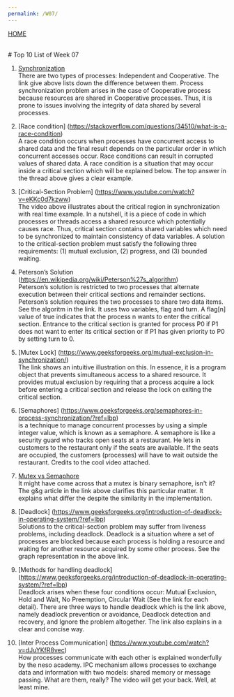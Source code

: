 ```yaml
---
permalink: /W07/
---
```

[HOME](../)

<br>
# Top 10 List of Week 07

1. [Synchronization](https://courses.cs.washington.edu/courses/cse451/99wi/Lectures/5-synchronization/sld002.htm)<br>
There are two types of processes: Independent and Cooperative. The link give above lists down the difference between them. Process synchronization problem arises in the case of Cooperative process because resources are shared in Cooperative processes. Thus, it is prone to issues involving the integrity of data shared by several processes.

2. [Race condition] (https://stackoverflow.com/questions/34510/what-is-a-race-condition)<br>
A race condition occurs when processes have concurrent access to shared data and the final result depends on the particular order in which concurrent accesses occur. Race conditions can result in corrupted values of shared data. A race condition is a situation that may occur inside a critical section which will be explained below. The top answer in the thread above gives a clear example.

3. [Critical-Section Problem] (https://www.youtube.com/watch?v=eKKc0d7kzww)<br>
The video above illustrates about the critical region in synchronization with real time example. In a nutshell, it is a piece of code in which processes or threads access a shared resource which potentially causes race. Thus, critical section contains shared variables which need to be synchronized to maintain consistency of data variables. A solution to the critical-section problem must satisfy the following three requirements: (1) mutual exclusion, (2) progress, and (3) bounded waiting.

4. Peterson’s Solution (https://en.wikipedia.org/wiki/Peterson%27s_algorithm)<br>
Peterson’s solution is restricted to two processes that alternate execution between their critical sections and remainder sections. Peterson’s solution requires the two processes to share two data items.
See the algoritm in the link. It uses two variables, flag and turn. A flag[n] value of true indicates that the process n wants to enter the critical section. Entrance to the critical section is granted for process P0 if P1 does not want to enter its critical section or if P1 has given priority to P0 by setting turn to 0.

5. [Mutex Lock] (https://www.geeksforgeeks.org/mutual-exclusion-in-synchronization/)<br>
The link shows an intuitive illustration on this. In essence, it is a program object that prevents simultaneous access to a shared resource. It provides mutual exclusion by requiring that a process acquire a lock before entering a critical section and release the lock on exiting the critical section.

6. [Semaphores] (https://www.geeksforgeeks.org/semaphores-in-process-synchronization/?ref=lbp)<br>
is a technique to manage concurrent processes by using a simple integer value, which is known as a semaphore. A semaphore is like a security guard who tracks open seats at a restaurant. He lets in customers to the restaurant only if the seats are available. If the seats are occupied, the customers (processes) will have to wait outside the restaurant. Credits to the cool video attached.

7. [Mutex vs Semaphore](https://www.geeksforgeeks.org/mutex-vs-semaphore/?ref=lbp)<br>
It might have come across that a mutex is binary semaphore, isn't it? The g&g article in the link above clarifies this particular matter. It explains what differ the despite the similarity in the implementation.

8. [Deadlock] (https://www.geeksforgeeks.org/introduction-of-deadlock-in-operating-system/?ref=lbp)<br>
Solutions to the critical-section problem may suffer from liveness problems, including deadlock. Deadlock is a situation where a set of processes are blocked because each process is holding a resource and waiting for another resource acquired by some other process. See the graph representation in the above link.

9. [Methods for handling deadlock] (https://www.geeksforgeeks.org/introduction-of-deadlock-in-operating-system/?ref=lbp)<br>
Deadlock arises when these four conditions occur: Mutual Exclusion, Hold and Wait, No Preemption, Circular Wait (See the link for each detail). There are three ways to handle deadlock which is the link above, namely deadlock prevention or avoidance, Deadlock detection and recovery, and Ignore the problem altogether. The link also explains in a clear and concise way.

10. [Inter Process Communication] (https://www.youtube.com/watch?v=dJuYKfR8vec)<br>
How processes communicate with each other is explained wonderfully by the neso academy. IPC mechanism allows processes to exchange data and information with two models: shared memory or message passing. What are them, really? The video will get your back. Well, at least mine.

